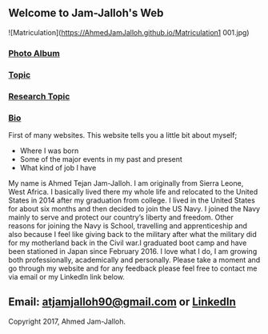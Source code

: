 ## Welcome to Jam-Jalloh's Web
![Matriculation](https://AhmedJamJalloh.github.io/Matriculation1 001.jpg) 
### [Photo Album](https://ahmedjamjalloh.github.io/PhotoAlbum) 

### [Topic](https://ahmedjamjalloh.github.io/topic) 

### [Research Topic](https://ahmedjamjalloh.github.io/hacking)

### [Bio](https://ahmedjamjalloh.github.io/bio) 

First of many websites. This website tells you a little bit about myself;
- Where I was born
- Some of the major events in my past and present
- What kind of job I have

My name is Ahmed Tejan Jam-Jalloh. I am originally from Sierra Leone, West Africa. I basically lived there my whole life and relocated to
the United States in 2014 after my graduation from college. I lived in the United States for about six months and then decided to join the
US Navy. I joined the Navy mainly to serve and protect our country’s liberty and freedom. Other reasons for joining the Navy is School, 
travelling and apprenticeship and also because I feel like giving back to the military after what the military did for my motherland back
in the Civil war.I graduated boot camp and have been stationed in Japan since February 2016. I love what I do, I am growing both
professionally, academically and personally. Please take a moment and go through my website and for any feedback please feel free to
contact me via email or my LinkedIn link below.

Email: atjamjalloh90@gmail.com or [LinkedIn](https://www.linkedin.com/in/ahmed-jam-jalloh-9990a4119)
--------------------------------------------------------
Copyright 2017, Ahmed Jam-Jalloh.
